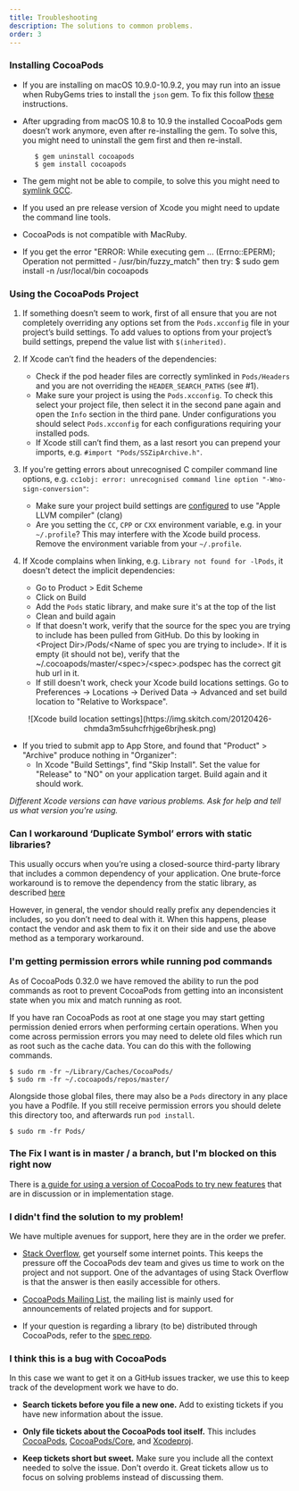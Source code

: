 ```yaml
---
title: Troubleshooting
description: The solutions to common problems.
order: 3
---
```


### Installing CocoaPods

* If you are installing on macOS 10.9.0-10.9.2, you may run into an issue when RubyGems tries to install the `json` gem. To fix this follow [these](https://gist.github.com/alloy/62326fcbc5b8ef987c17) instructions.
* After upgrading from macOS 10.8 to 10.9 the installed CocoaPods gem doesn’t work anymore, even after re-installing the gem. To solve this, you might need to uninstall the gem first and then re-install.

         $ gem uninstall cocoapods
         $ gem install cocoapods

* The gem might not be able to compile, to solve this you might need to [symlink GCC](http://www.relaxdiego.com/2012/02/using-gcc-when-xcode-43-is-installed.html).
* If you used an pre release version of Xcode you might need to update the command line tools.
* CocoaPods is not compatible with MacRuby.
* If you get the error "ERROR:  While executing gem ... (Errno::EPERM); Operation not permitted - /usr/bin/fuzzy_match" then try:
         $ sudo gem install -n /usr/local/bin cocoapods

### Using the CocoaPods Project

1. If something doesn’t seem to work, first of all ensure that you are not completely overriding any options set from the `Pods.xcconfig` file in your project’s build settings. To add values to options from your project’s build settings, prepend the value list with `$(inherited)`.

2. If Xcode can’t find the headers of the dependencies:
   * Check if the pod header files are correctly symlinked in `Pods/Headers` and you are not overriding the `HEADER_SEARCH_PATHS` (see #1).
   * Make sure your project is using the `Pods.xcconfig`. To check this select your project file, then select it in the second pane again and open the `Info` section in the third pane. Under configurations you should select `Pods.xcconfig` for each configurations requiring your installed pods.
   * If Xcode still can’t find them, as a last resort you can prepend your imports, e.g. `#import "Pods/SSZipArchive.h"`.

3. If you're getting errors about unrecognised C compiler command line options, e.g. `cc1obj: error: unrecognised command line option "-Wno-sign-conversion"`:
   * Make sure your project build settings are [configured](https://img.skitch.com/20111120-brfn4mp8qwrju8w8325wphan9h.png) to use "Apple LLVM compiler" (clang)
   * Are you setting the `CC`, `CPP` or `CXX` environment variable, e.g. in your `~/.profile`? This may interfere with the Xcode build process. Remove the environment variable from your `~/.profile`.

4. If Xcode complains when linking, e.g. `Library not found for -lPods`, it doesn't detect the implicit dependencies:
   * Go to Product > Edit Scheme
   * Click on Build
   * Add the `Pods` static library, and make sure it's at the top of the list
   * Clean and build again
   * If that doesn't work, verify that the source for the spec you are trying to include has been pulled from GitHub. Do this by looking in &lt;Project Dir>/Pods/&lt;Name of spec you are trying to include>. If it is empty (it should not be), verify that the ~/.cocoapods/master/&lt;spec>/&lt;spec>.podspec has the correct git hub url in it.
   * If still doesn't work, check your Xcode build locations settings. Go to Preferences -> Locations -> Derived Data -> Advanced and set build location to "Relative to Workspace".

<center> ![Xcode build location settings](https://img.skitch.com/20120426-chmda3m5suhcfrhjge6brjhesk.png) </center>

* If you tried to submit app to App Store, and found that "Product" > "Archive" produce nothing in "Organizer":
    * In Xcode "Build Settings", find "Skip Install". Set the value for "Release" to "NO" on your application target. Build again and it should work.

_Different Xcode versions can have various problems. Ask for help and tell us what version you're using._

### Can I workaround ‘Duplicate Symbol’ errors with static libraries?

This usually occurs when you’re using a closed-source third-party library that includes a common dependency of your application. One brute-force workaround is to remove the dependency from the static library, as described [here](http://atnan.com/blog/2012/01/12/avoiding-duplicate-symbol-errors-during-linking-by-removing-classes-from-static-libraries)

However, in general, the vendor should really prefix any dependencies it includes, so you don’t need to deal with it. When this happens, please contact the vendor and ask them to fix it on their side and use the above method as a temporary workaround.

### I'm getting permission errors while running pod commands

As of CocoaPods 0.32.0 we have removed the ability to run the pod commands as
root to prevent CocoaPods from getting into an inconsistent state when you mix
and match running as root.

If you have ran CocoaPods as root at one stage you may start getting permission
denied errors when performing certain operations. When you come across
permission errors you may need to delete old files which run as root such as
the cache data. You can do this with the following commands.

    $ sudo rm -fr ~/Library/Caches/CocoaPods/
    $ sudo rm -fr ~/.cocoapods/repos/master/

Alongside those global files, there may also be a `Pods` directory in any place
you have a Podfile. If you still receive permission errors you should delete
this directory too, and afterwards run `pod install`.

    $ sudo rm -fr Pods/

### The Fix I want is in master / a branch, but I'm blocked on this right now

There is [a guide for using a version of CocoaPods to try new features](/using/unreleased-features) that are in discussion or in implementation stage.

### I didn't find the solution to my problem!

We have multiple avenues for support, here they are in the order we prefer.

* [Stack Overflow](http://stackoverflow.com/search?q=CocoaPods), get yourself some internet points. This keeps the pressure off the CocoaPods dev team and gives us time to work on the project and not support. One of the advantages of using Stack Overflow is that the answer is then easily accessible for others.

* [CocoaPods Mailing List](http://groups.google.com/group/cocoapods), the mailing list is mainly used for announcements of related projects and for support.

* If your question is regarding a library (to be) distributed through CocoaPods, refer to the [spec repo](https://github.com/CocoaPods/Specs).

### I think this is a bug with CocoaPods

In this case we want to get it on a GitHub issues tracker, we use this to keep track of the development work we have to do.

* **Search tickets before you file a new one.** Add to existing tickets if you have new information about the issue.

* **Only file tickets about the CocoaPods tool itself.** This includes [CocoaPods](https://github.com/CocoaPods/CocoaPods/issues),
  [CocoaPods/Core](https://github.com/CocoaPods/Core/issues), and [Xcodeproj](https://github.com/CocoaPods/Xcodeproj/issues).

* **Keep tickets short but sweet.** Make sure you include all the context needed to solve the issue. Don't overdo it. Great tickets allow us to focus on solving problems instead of discussing them.
